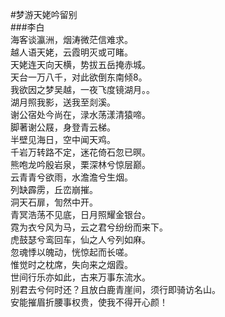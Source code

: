 #梦游天姥吟留别	
###李白	
海客谈瀛洲，烟涛微茫信难求。	
越人语天姥，云霞明灭或可睹。		
天姥连天向天横，势拔五岳掩赤城。	
天台一万八千，对此欲倒东南倾8。	
我欲因之梦吴越，一夜飞度镜湖月。。	
湖月照我影，送我至剡溪。	
谢公宿处今尚在，渌水荡漾清猿啼。	
脚著谢公屐，身登青云梯。	
半壁见海日，空中闻天鸡。	
千岩万转路不定，迷花倚石忽已暝。	
熊咆龙吟殷岩泉，栗深林兮惊层巅。	
云青青兮欲雨，水澹澹兮生烟。	
列缺霹雳，丘峦崩摧。	
洞天石扉，訇然中开。	
青冥浩荡不见底，日月照耀金银台。	
霓为衣兮风为马，云之君兮纷纷而来下。	
虎鼓瑟兮鸾回车，仙之人兮列如麻。	
忽魂悸以魄动，恍惊起而长嗟。	
惟觉时之枕席，失向来之烟霞。	
世间行乐亦如此，古来万事东流水。	
别君去兮何时还？且放白鹿青崖间，须行即骑访名山。	
安能摧眉折腰事权贵，使我不得开心颜！	
